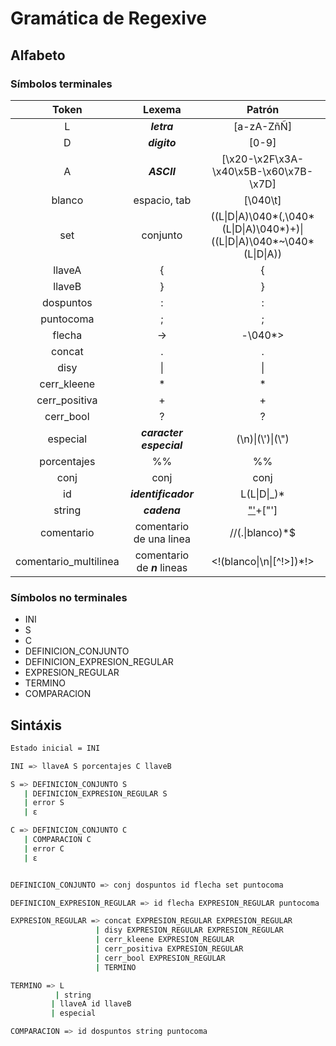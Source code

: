 # Gramática de Regexive

## Alfabeto

### Símbolos terminales

|         Token         |            Lexema            |                                  Patrón                                   |
| :-------------------: | :--------------------------: | :-----------------------------------------------------------------------: |
|           L           |         **_letra_**          |                                [a-zA-ZñÑ]                                 |
|           D           |         **_digito_**         |                                   [0-9]                                   |
|           A           |         **_ASCII_**          |                  [\x20-\x2F\x3A-\x40\x5B-\x60\x7B-\x7D]                   |
|        blanco         |         espacio, tab         |                                 [\040\t]                                  |
|          set          |           conjunto           | ((L\|D\|A)\040*(,\040*(L\|D\|A)\040*)+)\|((L\|D\|A)\040*~\040\*(L\|D\|A)) |
|        llaveA         |              {               |                                     {                                     |
|        llaveB         |              }               |                                     }                                     |
|       dospuntos       |              :               |                                     :                                     |
|       puntocoma       |              ;               |                                     ;                                     |
|        flecha         |              ->              |                                 -\040\*>                                  |
|        concat         |              .               |                                     .                                     |
|         disy          |              \|              |                                    \|                                     |
|      cerr_kleene      |              \*              |                                    \*                                     |
|     cerr_positiva     |              +               |                                     +                                     |
|       cerr_bool       |              ?               |                                     ?                                     |
|       especial        |   **_caracter especial_**    |                            (\\n)\|(\\')\|(\\")                            |
|      porcentajes      |              %%              |                                    %%                                     |
|         conj          |             conj             |                                   conj                                    |
|          id           |     **_identificador_**      |                               L(L\|D\|\_)\*                               |
|        string         |         **_cadena_**         |                 ["'](<((\")\|(\n)\|(\'))\|[^\"\n]>)+["']                  |
|      comentario       |   comentario de una linea    |                             //(.\|blanco)\*$                              |
| comentario_multilinea | comentario de **_n_** lineas |                        <!(blanco\|\\n\|[^!>])\*!>                         |

### Símbolos no terminales

- INI
- S
- C
- DEFINICION_CONJUNTO
- DEFINICION_EXPRESION_REGULAR
- EXPRESION_REGULAR
- TERMINO
- COMPARACION

## Sintáxis

```sh
Estado inicial = INI

INI => llaveA S porcentajes C llaveB

S => DEFINICION_CONJUNTO S
   | DEFINICION_EXPRESION_REGULAR S
   | error S
   | ɛ

C => DEFINICION_CONJUNTO C
   | COMPARACION C
   | error C
   | ɛ


DEFINICION_CONJUNTO => conj dospuntos id flecha set puntocoma

DEFINICION_EXPRESION_REGULAR => id flecha EXPRESION_REGULAR puntocoma

EXPRESION_REGULAR => concat EXPRESION_REGULAR EXPRESION_REGULAR
                   | disy EXPRESION_REGULAR EXPRESION_REGULAR
                   | cerr_kleene EXPRESION_REGULAR
                   | cerr_positiva EXPRESION_REGULAR
                   | cerr_bool EXPRESION_REGULAR
                   | TERMINO

TERMINO => L
	      | string
         | llaveA id llaveB
         | especial

COMPARACION => id dospuntos string puntocoma
```
